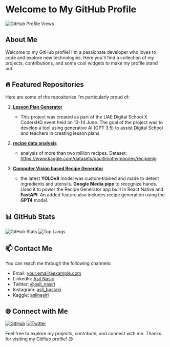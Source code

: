 # Welcome to My GitHub Profile

![GitHub Profile Views](https://komarev.com/ghpvc/?username=asiln&color=blueviolet)

## About Me

Welcome to my GitHub profile! I'm a passionate developer who loves to code and explore new technologies. Here you'll find a collection of my projects, contributions, and some cool widgets to make my profile stand out.

## 🔥 Featured Repositories

Here are some of the repositories I'm particularly proud of:

1. [**Lesson Plan Generator**](https://github.com/asiln/Lesson-Plan-Generator)
   - This project was created as part of the UAE Digital School X CodersHQ event held on 13-14 June. The goal of the project was to develop a tool using generative AI (GPT 3.5) to assist Digital School and  teachers in creating lesson plans.

2. [**recipe data analysis**](https://github.com/asiln/recipe-data-analysis)
   - analysis of more than two million recipes. Dataset: https://www.kaggle.com/datasets/paultimothymooney/recipenlg

3. [**Computer Vision based Recipe Generator**](https://github.com/R-e-v-a-n-t-h/ChefOMatic)
   - the latest **YOLOv8** model was custom‑trained and made to detect ingredients and utensils. **Google Media pipe** to recognize hands. Used it
to power the Recipe Generator app built in React Native and **FastAPI**. An added feature also includes recipe generation using the **GPT4** model.

## 📊 GitHub Stats

![GitHub Stats](https://github-readme-stats.vercel.app/api?username=asiln&show_icons=true&theme=radical)
![Top Langs](https://github-readme-stats.vercel.app/api/top-langs/?username=asiln&layout=compact&theme=radical)

## 📫 Contact Me

You can reach me through the following channels:

- Email: [your.email@example.com](mailto:asilnasiri@outlook.com)
- LinkedIn: [Asil Nasiri](https://www.linkedin.com/in/asiln/)
- Twitter: [@asil_nasiri](https://twitter.com/asil_nasiri)
- Instagram: [asil_bastaki](https://www.instagram.com/asil_bastaki/)
- Kaggle: [asilnasiri](https://www.kaggle.com/asilnasiri)
## 🌐 Connect with Me

[![GitHub](https://img.shields.io/github/followers/your-username?label=Follow&style=social)](https://github.com/asiln)
[![Twitter](https://img.shields.io/twitter/follow/your_twitter_handle?style=social)](https://twitter.com/asil_nasiri)

Feel free to explore my projects, contribute, and connect with me. Thanks for visiting my GitHub profile! 😊

<!--
**asiln/asiln** is a ✨ _special_ ✨ repository because its `README.md` (this file) appears on your GitHub profile.

Here are some ideas to get you started:

- 🔭 I’m currently working on ...
- 🌱 I’m currently learning ...
- 👯 I’m looking to collaborate on ...
- 🤔 I’m looking for help with ...
- 💬 Ask me about ...
- 📫 How to reach me: ...
- 😄 Pronouns: ...
- ⚡ Fun fact: ...
-->


